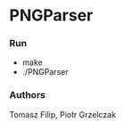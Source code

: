# PNGParser

### Run
* make
* ./PNGParser <png-file-name>

### Authors
Tomasz Filip,
Piotr Grzelczak
